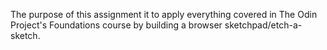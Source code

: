 The purpose of this assignment it to apply everything
covered in The Odin Project's Foundations course by
building a browser sketchpad/etch-a-sketch.
